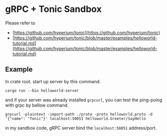 # gRPC + Tonic Sandbox

Please refer to

* [https://github.com/hyperium/tonic](https://github.com/hyperium/tonic)
* [https://github.com/hyperium/tonic/blob/master/examples/helloworld-tutorial.md](https://github.com/hyperium/tonic/blob/master/examples/helloworld-tutorial.md)

## Example

In crate root.  start up server by this command.

```
cargo run --bin helloworld-server
```

and if your server was already installed `grpcurl`, you can test the ping-poing with grpc by bellow command.  

```
grpcurl -plaintext -import-path ./proto -proto helloworld.proto -d '{"name": "Tonic"}' localhost:50051 helloworld.Greeter/SayHello
```

in my sandbox code, gRPC server bind the `localhost:50051` address/port.  


